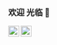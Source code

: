 ### 欢迎 光临 🌈

<a href="https://x.com/bai3396053528">
  <img align="left" alt="Twitter" width="22px" src="https://cdn.jsdelivr.net/npm/simple-icons@3.10.0/icons/twitter.svg" />
</a>

<a href="https://x.com/bai3396053528">
  <img align="left" alt="Steam" width="22px" src="https://cdn.jsdelivr.net/npm/simple-icons@3.10.0/icons/steam.svg" />
</a>
